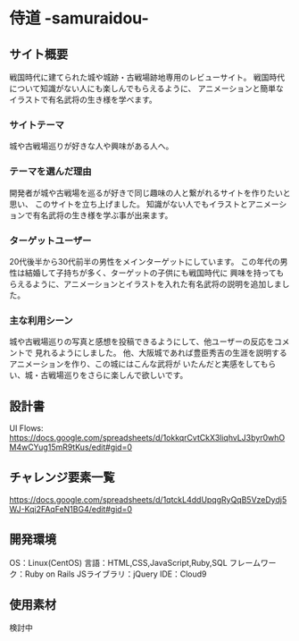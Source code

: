 # 侍道 -samuraidou-

## サイト概要
戦国時代に建てられた城や城跡・古戦場跡地専用のレビューサイト。
戦国時代について知識がない人にも楽しんでもらえるように、
アニメーションと簡単なイラストで有名武将の生き様を学べます。

### サイトテーマ
城や古戦場巡りが好きな人や興味がある人へ。

### テーマを選んだ理由
開発者が城や古戦場を巡るが好きで同じ趣味の人と繋がれるサイトを作りたいと思い、
このサイトを立ち上げました。
知識がない人でもイラストとアニメーションで有名武将の生き様を学ぶ事が出来ます。

### ターゲットユーザー
20代後半から30代前半の男性をメインターゲットにしています。
この年代の男性は結婚して子持ちが多く、ターゲットの子供にも戦国時代に
興味を持ってもらえるように、アニメーションとイラストを入れた有名武将の説明を追加しました。

### 主な利用シーン
城や古戦場巡りの写真と感想を投稿できるようにして、他ユーザーの反応をコメントで
見れるようにしました。
他、大阪城であれば豊臣秀吉の生涯を説明するアニメーションを作り、この城にはこんな武将が
いたんだと実感をしてもらい、城・古戦場巡りをさらに楽しんで欲しいです。

## 設計書
UI Flows: https://docs.google.com/spreadsheets/d/1okkqrCvtCkX3liqhvLJ3byr0whOM4wCYug15mR9tKus/edit#gid=0

## チャレンジ要素一覧
https://docs.google.com/spreadsheets/d/1qtckL4ddUpqgRyQqB5VzeDydj5WJ-Kqi2FAqFeN1BG4/edit#gid=0

## 開発環境
OS：Linux(CentOS)
言語：HTML,CSS,JavaScript,Ruby,SQL
フレームワーク：Ruby on Rails
JSライブラリ：jQuery
IDE：Cloud9

## 使用素材
検討中